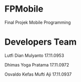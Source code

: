 # FPMobile
Final Projek Mobile Programming

# Developers Team

Lutfi Dian Mulyanto 17.11.0953

Dhimas Yoga Pratama 17.11.0972

Osvaldo Kefas Mufti Aji 17.11.0937
